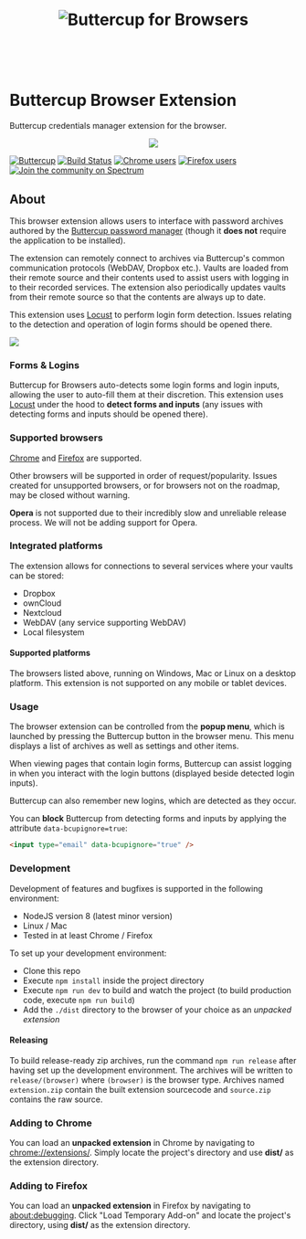 <h1 align="center">
  <br/>
  <img src="https://cdn.rawgit.com/buttercup-pw/buttercup-assets/4bbfd317/badge/browsers.svg" alt="Buttercup for Browsers">
  <br/>
  <br/>
  <br/>
</h1>

# Buttercup Browser Extension
Buttercup credentials manager extension for the browser.

<p align="center">
    <img src="https://raw.githubusercontent.com/buttercup/buttercup-browser-extension/master/chrome-extension.jpg" />
</p>

[![Buttercup](https://cdn.rawgit.com/buttercup-pw/buttercup-assets/6582a033/badge/buttercup-slim.svg)](https://buttercup.pw) [![Build Status](https://travis-ci.org/buttercup/buttercup-browser-extension.svg?branch=master)](https://travis-ci.org/buttercup/buttercup-browser-extension) [![Chrome users](https://img.shields.io/chrome-web-store/d/heflipieckodmcppbnembejjmabajjjj.svg?label=Chrome%20users)](https://chrome.google.com/webstore/detail/buttercup/heflipieckodmcppbnembejjmabajjjj?hl=en-GB) [![Firefox users](https://img.shields.io/amo/d/buttercup.svg?label=Firefox%20users&colorB=38c543)](https://addons.mozilla.org/en-US/firefox/addon/buttercup-pw/) [![Join the community on Spectrum](https://withspectrum.github.io/badge/badge.svg)](https://spectrum.chat/buttercup)

## About
This browser extension allows users to interface with password archives authored by the [Buttercup password manager](https://github.com/buttercup-pw/buttercup) (though it **does not** require the application to be installed).

The extension can remotely connect to archives via Buttercup's common communication protocols (WebDAV, Dropbox etc.). Vaults are loaded from their remote source and their contents used to assist users with logging in to their recorded services. The extension also periodically updates vaults from their remote source so that the contents are always up to date.

This extension uses [Locust](https://github.com/buttercup/locust) to perform login form detection. Issues relating to the detection and operation of login forms should be opened there.

<img src="https://raw.githubusercontent.com/buttercup/buttercup-browser-extension/master/chrome-extension-2.jpg" />

### Forms & Logins
Buttercup for Browsers auto-detects some login forms and login inputs, allowing the user to auto-fill them at their discretion. This extension uses [Locust](https://github.com/buttercup/locust) under the hood to **detect forms and inputs** (any issues with detecting forms and inputs should be opened there).

### Supported browsers
[Chrome](https://chrome.google.com/webstore/detail/buttercup/heflipieckodmcppbnembejjmabajjjj?hl=en-GB) and [Firefox](https://addons.mozilla.org/en-US/firefox/addon/buttercup-pw/) are supported.

Other browsers will be supported in order of request/popularity. Issues created for unsupported browsers, or for browsers not on the roadmap, may be closed without warning.

**Opera** is not supported due to their incredibly slow and unreliable release process. We will not be adding support for Opera.

### Integrated platforms

The extension allows for connections to several services where your vaults can be stored:

 * Dropbox
 * ownCloud
 * Nextcloud
 * WebDAV (any service supporting WebDAV)
 * Local filesystem

#### Supported platforms
The browsers listed above, running on Windows, Mac or Linux on a desktop platform. This extension is not supported on any mobile or tablet devices.

### Usage
The browser extension can be controlled from the **popup menu**, which is launched by pressing the Buttercup button in the browser menu. This menu displays a list of archives as well as settings and other items.

When viewing pages that contain login forms, Buttercup can assist logging in when you interact with the login buttons (displayed beside detected login inputs).

Buttercup can also remember new logins, which are detected as they occur.

You can **block** Buttercup from detecting forms and inputs by applying the attribute `data-bcupignore=true`:

```html
<input type="email" data-bcupignore="true" />
```

### Development
Development of features and bugfixes is supported in the following environment:

 * NodeJS version 8 (latest minor version)
 * Linux / Mac
 * Tested in at least Chrome / Firefox
 
To set up your development environment:
 * Clone this repo
 * Execute `npm install` inside the project directory
 * Execute `npm run dev` to build and watch the project (to build production code, execute `npm run build`)
 * Add the `./dist` directory to the browser of your choice as an _unpacked extension_

#### Releasing
To build release-ready zip archives, run the command `npm run release` after having set up the development environment. The archives will be written to `release/(browser)` where `(browser)` is the browser type. Archives named `extension.zip` contain the built extension sourcecode and `source.zip` contains the raw source.

### Adding to Chrome
You can load an **unpacked extension** in Chrome by navigating to [chrome://extensions/](chrome://extensions/). Simply locate the project's directory and use **dist/** as the extension directory.

### Adding to Firefox
You can load an **unpacked extension** in Firefox by navigating to [about:debugging](about:debugging). Click "Load Temporary Add-on" and locate the project's directory, using **dist/** as the extension directory.
